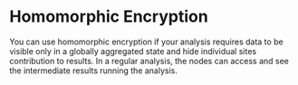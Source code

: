 # Homomorphic Encryption

You can use homomorphic encryption if your analysis requires data to be visible only in a globally aggregated state and
hide individual sites contribution to results. In a regular analysis, the nodes can access and see the intermediate
results running the analysis.

[//]: # (## Homomorphic Decryption)

[//]: # ()
[//]: # (1. Start the application)

[//]: # (2. From the opening page select **Secure Addition**)

[//]: # (3. Generate key-pair &#40;Public & Private Key for Homomorphic Decryption&#41;)

[//]: # (4. Select the corresponding Private Key &#40;identical steps as in section hash signing&#41;)

[//]: # (5. Copy your encrypted paillier number into the text field &#40;encrypted number is found in the decrypted results from the)

[//]: # (   previous step&#41;)

[//]: # (   )
[//]: # (      <br/><br/>)

[//]: # (      ![Offline Tool Secure Addition]&#40;../images/offline_tool_images/extra.png&#41;)

[//]: # (      <br/><br/>)

[//]: # (   )
[//]: # (6. Press **Decrypt**)

[//]: # (7. Now in the right textfield appears the decrypted count query)

[//]: # ()
[//]: # (      <br/><br/>)

[//]: # (      ![Offline Tool Secure Addition_2]&#40;../images/offline_tool_images/5step.png&#41;)

[//]: # (      <br/><br/>)

[//]: # ()
[//]: # (If you want to calculate the average age over multiple sites, this cannot be done trivially.)

[//]: # (You need to know the total age and total number of patients over all sites. By saving both decrypted numbers,)

[//]: # (you can manually calculate such afterwards. Average age: `5384 / 144 = 37,38`.)

[//]: # (![Offline Tool Model Page]&#40;../images/offline_tool_images/6step.png&#41;)
